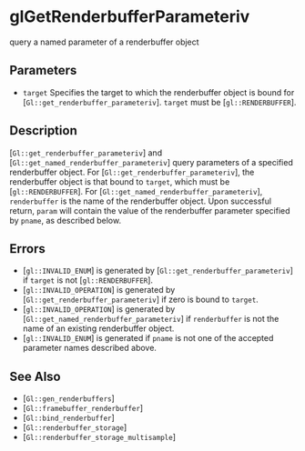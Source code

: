 # glGetRenderbufferParameteriv
query a named parameter of a renderbuffer object

## Parameters
- `target`
  Specifies the target to which the renderbuffer object is bound for
  [`Gl::get_renderbuffer_parameteriv`]. `target` must be
  [`gl::RENDERBUFFER`].

## Description
[`Gl::get_renderbuffer_parameteriv`] and
  [`Gl::get_named_renderbuffer_parameteriv`] query parameters of a
  specified renderbuffer object.
For [`Gl::get_renderbuffer_parameteriv`], the renderbuffer object is
  that bound to `target`, which must be [`gl::RENDERBUFFER`].
For [`Gl::get_named_renderbuffer_parameteriv`], `renderbuffer` is the
  name of the renderbuffer object.
Upon successful return, `param` will contain the value of the
  renderbuffer parameter specified by `pname`, as described below.

## Errors
- [`gl::INVALID_ENUM`] is generated by
  [`Gl::get_renderbuffer_parameteriv`] if `target` is not
  [`gl::RENDERBUFFER`].
- [`gl::INVALID_OPERATION`] is generated by
  [`Gl::get_renderbuffer_parameteriv`] if zero is bound to `target`.
- [`gl::INVALID_OPERATION`] is generated by
  [`Gl::get_named_renderbuffer_parameteriv`] if `renderbuffer` is not
  the name of an existing renderbuffer object.
- [`gl::INVALID_ENUM`] is generated if `pname` is not one of the
  accepted parameter names described above.

## See Also
- [`Gl::gen_renderbuffers`]
- [`Gl::framebuffer_renderbuffer`]
- [`Gl::bind_renderbuffer`]
- [`Gl::renderbuffer_storage`]
- [`Gl::renderbuffer_storage_multisample`]
